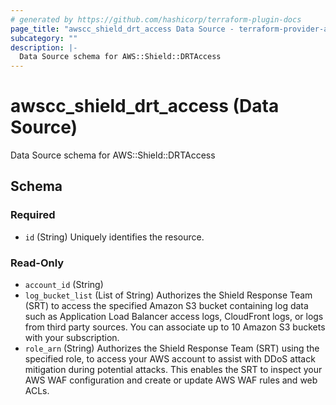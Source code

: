 ```yaml
---
# generated by https://github.com/hashicorp/terraform-plugin-docs
page_title: "awscc_shield_drt_access Data Source - terraform-provider-awscc"
subcategory: ""
description: |-
  Data Source schema for AWS::Shield::DRTAccess
---
```


# awscc_shield_drt_access (Data Source)

Data Source schema for AWS::Shield::DRTAccess



<!-- schema generated by tfplugindocs -->
## Schema

### Required

- `id` (String) Uniquely identifies the resource.

### Read-Only

- `account_id` (String)
- `log_bucket_list` (List of String) Authorizes the Shield Response Team (SRT) to access the specified Amazon S3 bucket containing log data such as Application Load Balancer access logs, CloudFront logs, or logs from third party sources. You can associate up to 10 Amazon S3 buckets with your subscription.
- `role_arn` (String) Authorizes the Shield Response Team (SRT) using the specified role, to access your AWS account to assist with DDoS attack mitigation during potential attacks. This enables the SRT to inspect your AWS WAF configuration and create or update AWS WAF rules and web ACLs.
